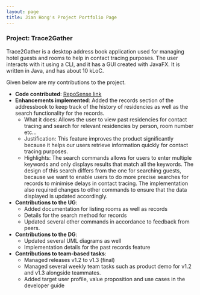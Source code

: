 ```yaml
---
layout: page
title: Jian Hong's Project Portfolio Page
---
```


### Project: Trace2Gather

Trace2Gather is a desktop address book application used for managing hotel guests and rooms to help in contact tracing purposes. The user interacts with it using a CLI, and it has a GUI created with JavaFX. It is written in Java, and has about 10 kLoC.

Given below are my contributions to the project.

* **Code contributed**: [RepoSense link](https://nus-cs2103-ay2122s1.github.io/tp-dashboard/?search=jianh0ng&sort=groupTitle&sortWithin=title&since=2021-09-17&timeframe=commit&mergegroup=&groupSelect=groupByAuthors&breakdown=false&tabOpen=true&tabType=authorship&tabAuthor=jianh0ng&tabRepo=AY2122S1-CS2103T-T13-3%2Ftp%5Bmaster%5D&authorshipIsMergeGroup=false&authorshipFileTypes=docs~functional-code~test-code~other&authorshipIsBinaryFileTypeChecked=false)
* **Enhancements implemented**: Added the records section of the addressbook to keep track of the history of residencies as well as the search functionality for the records.
    * What it does: Allows the user to view past residencies for contact tracing and search for relevant residencies by person, room number etc...
    * Justification: This feature improves the product significantly because it helps our users retrieve information quickly for contact tracing purposes.
    * Highlights: The search commands allows for users to enter multiple keywords and only displays results that match all the keywords. The design of this search differs from the one for searching guests, because we want to enable users to do more precise searches for records to minimise delays in contact tracing. The implementation also required changes to other commands to ensure that the data displayed is updated accordingly.
* **Contributions to the UG**: 
    * Added documentation for listing rooms as well as records 
    * Details for the search method for records 
    * Updated several other commands in accordance to feedback from peers.
* **Contributions to the DG**: 
    * Updated several UML diagrams as well
    * Implementation details for the past records feature
* **Contributions to team-based tasks**:
    * Managed releases v1.2 to v1.3 (final)
    * Managed several weekly team tasks such as product demo for v1.2 and v1.3 alongside teammates.
    * Added target user profile, value proposition and use cases in the developer guide
